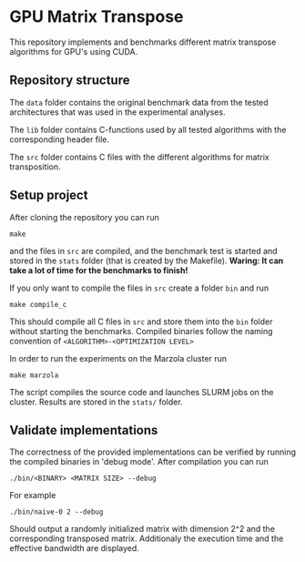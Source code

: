 # GPU Matrix Transpose

This repository implements and benchmarks different matrix transpose algorithms for GPU's using CUDA.

## Repository structure
The ```data``` folder contains the original benchmark data from the tested architectures that was used in the experimental analyses. 

The ```lib``` folder contains C-functions used by all tested algorithms with the corresponding header file.

The ```src``` folder contains C files with the different algorithms for matrix transposition.

## Setup project
After cloning the repository you can run 
```
make
```
and the files in ```src``` are compiled, and the benchmark test is started and stored in the ```stats``` folder (that is created by the Makefile). __Waring: It can take a lot of time for the benchmarks to finish!__

If you only want to compile the files in ```src``` create a folder ```bin``` and run 
```
make compile_c
```
This should compile all C files in ```src``` and store them into the ```bin``` folder without starting the benchmarks. Compiled binaries follow the naming convention of ```<ALGORITHM>-<OPTIMIZATION LEVEL>```

In order to run the experiments on the Marzola cluster run 
```
make marzola
```
The script compiles the source code and launches SLURM jobs on the cluster. Results are stored in the ```stats/``` folder.

## Validate implementations
The correctness of the provided implementations can be verified by running the compiled binaries in 'debug mode'. After compilation you can run 
```
./bin/<BINARY> <MATRIX SIZE> --debug
```
For example 
```
./bin/naive-0 2 --debug
```
Should output a randomly initialized matrix with dimension 2^2 and the corresponding transposed matrix. Additionaly the execution time and the effective bandwidth are displayed.